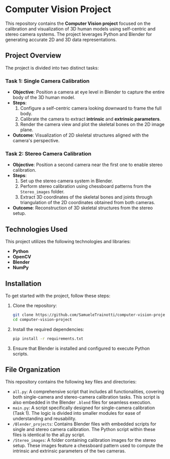 # Computer Vision Project

This repository contains the **Computer Vision project** focused on the calibration and visualization of 3D human models using self-centric and stereo camera systems. The project leverages Python and Blender for generating accurate 2D and 3D data representations.


## Project Overview
The project is divided into two distinct tasks:

### Task 1: Single Camera Calibration
- **Objective**: Position a camera at eye level in Blender to capture the entire body of the 3D human model.
- **Steps**:
  1. Configure a self-centric camera looking downward to frame the full body.
  2. Calibrate the camera to extract **intrinsic** and **extrinsic parameters**.
  3. Render the camera view and plot the skeletal bones on the 2D image plane.
- **Outcome**: Visualization of 2D skeletal structures aligned with the camera's perspective.

### Task 2: Stereo Camera Calibration
- **Objective**: Position a second camera near the first one to enable stereo calibration.
- **Steps**:
  1. Set up the stereo camera system in Blender.
  2. Perform stereo calibration using chessboard patterns from the `Stereo_images` folder.
  3. Extract 3D coordinates of the skeletal bones and joints through triangulation of the 2D coordinates obtained from both cameras.
- **Outcome**: Reconstruction of 3D skeletal structures from the stereo setup.

## Technologies Used
This project utilizes the following technologies and libraries:
- **Python**
- **OpenCV**
- **Blender**
- **NumPy**

## Installation
To get started with the project, follow these steps:

1. Clone the repository:
   ```bash
   git clone https://github.com/SamueleTrainotti/computer-vision-project.git
   cd computer-vision-project
   ```

2. Install the required dependencies:
   ```bash
   pip install -r requirements.txt
   ```

3. Ensure that Blender is installed and configured to execute Python scripts.

## File Organization
This repository contains the following key files and directories:

- `all.py`: A comprehensive script that includes all functionalities, covering both single-camera and stereo-camera calibration tasks. This script is also embedded in the Blender `.blend` files for seamless execution.
- `main.py`: A script specifically designed for single-camera calibration (Task 1). The logic is divided into smaller modules for ease of understanding and reusability.
- `/Blender_projects`: Contains Blender files with embedded scripts for single and stereo camera calibration. The Python script within these files is identical to the all.py script.
- `/Stereo_images`: A folder containing calibration images for the stereo setup. These images feature a chessboard pattern used to compute the intrinsic and extrinsic parameters of the two cameras.